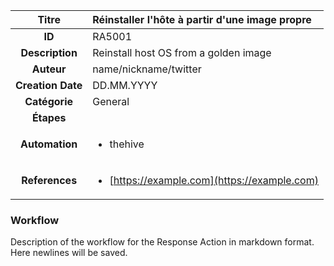 | Titre                       | Réinstaller l'hôte à partir d'une image propre         |
|:---------------------------:|:--------------------|
| **ID**                      | RA5001            |
| **Description**             | Reinstall host OS from a golden image   |
| **Auteur**                  | name/nickname/twitter        |
| **Creation Date**           | DD.MM.YYYY |
| **Catégorie**                | General      |
| **Étapes**                   || 
| **Automation** |<ul><li>thehive</li></ul>|
| **References** |<ul><li>[https://example.com](https://example.com)</li></ul>|

### Workflow

Description of the workflow for the Response Action in markdown format.  
Here newlines will be saved.  
